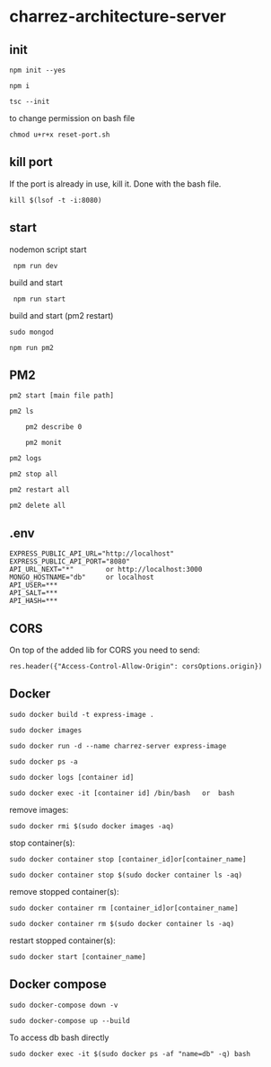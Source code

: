 # charrez-architecture-server

## init

    npm init --yes
    
    npm i
    
    tsc --init
    
to change permission on bash file
    
    chmod u+r+x reset-port.sh
    
## kill port

If the port is already in use, kill it. Done with the bash file.
    
    kill $(lsof -t -i:8080)
    
 ## start
 
 nodemon script start
 
     npm run dev
     
 build and start
     
     npm run start
     
 build and start (pm2 restart)
 
    sudo mongod
 
    npm run pm2
    
## PM2

    pm2 start [main file path]
    
    pm2 ls
    
        pm2 describe 0
    
        pm2 monit
        
    pm2 logs
    
    pm2 stop all 
    
    pm2 restart all
    
    pm2 delete all
    
## .env

    EXPRESS_PUBLIC_API_URL="http://localhost"
    EXPRESS_PUBLIC_API_PORT="8080"
    API_URL_NEXT="*"        or http://localhost:3000
    MONGO_HOSTNAME="db"     or localhost
    API_USER=***
    API_SALT=***
    API_HASH=***
    
## CORS

On top of the added lib for CORS you need to send:

    res.header({"Access-Control-Allow-Origin": corsOptions.origin})
    
## Docker

    sudo docker build -t express-image .
   
    sudo docker images
    
    sudo docker run -d --name charrez-server express-image

    sudo docker ps -a
    
    sudo docker logs [container id]
    
    sudo docker exec -it [container id] /bin/bash   or  bash
    
remove images:

    sudo docker rmi $(sudo docker images -aq)
    
stop container(s):

    sudo docker container stop [container_id]or[container_name]
    
    sudo docker container stop $(sudo docker container ls -aq)
    
remove stopped container(s):

    sudo docker container rm [container_id]or[container_name]
    
    sudo docker container rm $(sudo docker container ls -aq)
    
restart stopped container(s):

    sudo docker start [container_name]
    
## Docker compose

    sudo docker-compose down -v
    
    sudo docker-compose up --build
    
To access db bash directly

    sudo docker exec -it $(sudo docker ps -af "name=db" -q) bash
    
